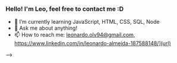 ### Hello! I'm Leo, feel free to contact me :D




- 🌱 I’m currently learning JavaScript, HTML, CSS, SQL, Node
- 💬 Ask me about anything!
- 📫 How to reach me: leonardo.olv94@gmail.com, https://www.linkedin.com/in/leonardo-almeida-187588148/](url)
                      

-->
